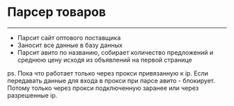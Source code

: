 
 # Парсер товаров
***
 * Парсит сайт оптового поставщика
 * Заносит все данные в базу данных
 * Парсит авито по названию, собирает количество предложений и среднюю цену исходя из объявлений на первой странице

ps. Пока что работает только через прокси привязанную к ip.  Если передавать данные для входа в прокси при парсе авито - блокирует.
Потому только через прокси подключенную заранее или через разрешенные ip.
